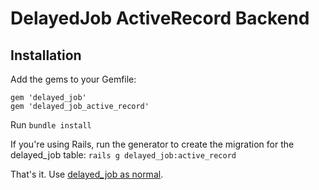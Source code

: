 # DelayedJob ActiveRecord Backend

## Installation

Add the gems to your Gemfile:

    gem 'delayed_job'
    gem 'delayed_job_active_record'

Run `bundle install`

If you're using Rails, run the generator to create the migration for the delayed_job table: `rails g delayed_job:active_record`

That's it. Use [delayed_job as normal](http://github.com/collectiveidea/delayed_job).